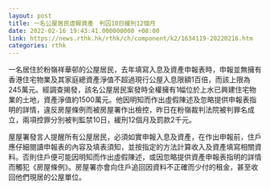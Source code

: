 ```yaml
---
layout: post
title: 一名公屋居民虛報資產　判囚10日緩刑12個月
date: 2022-02-16 19:43:41.000000000 +08:00
link: https://news.rthk.hk/rthk/ch/component/k2/1634119-20220216.htm
categories: rthk
---
```


一名居住於粉嶺祥華邨的公屋居民，去年填寫入息及資產申報表時，申報並無擁有香港住宅物業及其家庭總資產淨值不超過現行公屋入息限額1百倍，而該上限為245萬元。經調查揭發，該名公屋居民案發時全權擁有1幅位於上水已興建住宅物業的土地，資產淨值約1500萬元。他因明知而作出虛假陳述及忽略提供申報表指明的詳情，違反房屋條例而被房屋署作出檢控，昨日在粉嶺裁判法院被判罪名成立，兩項控罪分別被判監禁10日，緩刑12個月及罰款2千元。

屋屋署發言人提醒所有公屋居民，必須如實申報入息及資產，在作出申報前，住戶應仔細閱讀申報表的內容及填表須知，並按指定的方法計算收入及資產填寫相關資料。否則住戶便可能因明知而作出虛假陳述，或因忽略提供資產申報表指明的詳情而觸犯《房屋條例》。房屋署亦會向住戶追回因資料不正確而少付的租金，甚至收回他們現居的公屋單位。
